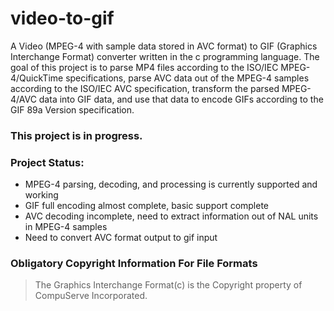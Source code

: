 # video-to-gif
A Video (MPEG-4 with sample data stored in AVC format) to GIF (Graphics Interchange Format) converter written in the c programming language. The goal of this project is to parse MP4 files according to the ISO/IEC MPEG-4/QuickTime specifications, parse AVC data out of the MPEG-4 samples according to the ISO/IEC AVC specification, transform the parsed MPEG-4/AVC data into GIF data, and use that data to encode GIFs according to the GIF 89a Version specification.

### This project is in progress.

### Project Status: 
- MPEG-4 parsing, decoding, and processing is currently supported and working 
- GIF full encoding almost complete, basic support complete
- AVC decoding incomplete, need to extract information out of NAL units in MPEG-4 samples
- Need to convert AVC format output to gif input


### Obligatory Copyright Information For File Formats
> The Graphics Interchange Format(c) is the Copyright property of CompuServe Incorporated.